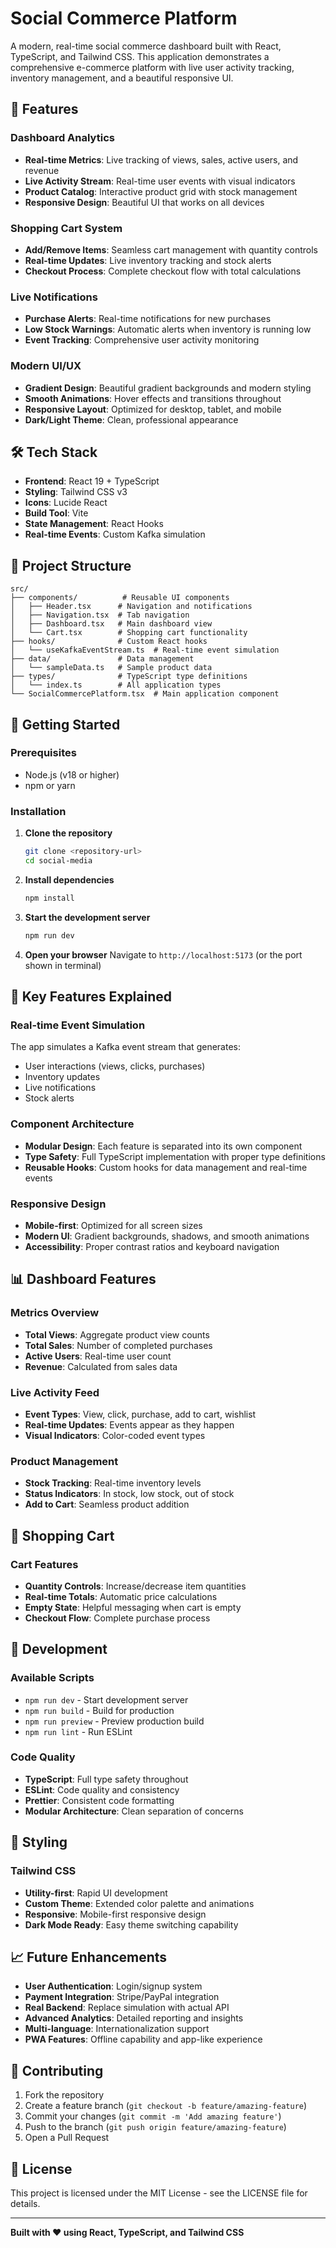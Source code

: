 # Social Commerce Platform

A modern, real-time social commerce dashboard built with React, TypeScript, and Tailwind CSS. This application demonstrates a comprehensive e-commerce platform with live user activity tracking, inventory management, and a beautiful responsive UI.

## 🚀 Features

### **Dashboard Analytics**
- **Real-time Metrics**: Live tracking of views, sales, active users, and revenue
- **Live Activity Stream**: Real-time user events with visual indicators
- **Product Catalog**: Interactive product grid with stock management
- **Responsive Design**: Beautiful UI that works on all devices

### **Shopping Cart System**
- **Add/Remove Items**: Seamless cart management with quantity controls
- **Real-time Updates**: Live inventory tracking and stock alerts
- **Checkout Process**: Complete checkout flow with total calculations

### **Live Notifications**
- **Purchase Alerts**: Real-time notifications for new purchases
- **Low Stock Warnings**: Automatic alerts when inventory is running low
- **Event Tracking**: Comprehensive user activity monitoring

### **Modern UI/UX**
- **Gradient Design**: Beautiful gradient backgrounds and modern styling
- **Smooth Animations**: Hover effects and transitions throughout
- **Responsive Layout**: Optimized for desktop, tablet, and mobile
- **Dark/Light Theme**: Clean, professional appearance

## 🛠️ Tech Stack

- **Frontend**: React 19 + TypeScript
- **Styling**: Tailwind CSS v3
- **Icons**: Lucide React
- **Build Tool**: Vite
- **State Management**: React Hooks
- **Real-time Events**: Custom Kafka simulation

## 📁 Project Structure

```
src/
├── components/          # Reusable UI components
│   ├── Header.tsx      # Navigation and notifications
│   ├── Navigation.tsx  # Tab navigation
│   ├── Dashboard.tsx   # Main dashboard view
│   └── Cart.tsx        # Shopping cart functionality
├── hooks/              # Custom React hooks
│   └── useKafkaEventStream.ts  # Real-time event simulation
├── data/               # Data management
│   └── sampleData.ts   # Sample product data
├── types/              # TypeScript type definitions
│   └── index.ts        # All application types
└── SocialCommercePlatform.tsx  # Main application component
```

## 🚀 Getting Started

### Prerequisites
- Node.js (v18 or higher)
- npm or yarn

### Installation

1. **Clone the repository**
   ```bash
   git clone <repository-url>
   cd social-media
   ```

2. **Install dependencies**
   ```bash
   npm install
   ```

3. **Start the development server**
   ```bash
   npm run dev
   ```

4. **Open your browser**
   Navigate to `http://localhost:5173` (or the port shown in terminal)

## 🎯 Key Features Explained

### **Real-time Event Simulation**
The app simulates a Kafka event stream that generates:
- User interactions (views, clicks, purchases)
- Inventory updates
- Live notifications
- Stock alerts

### **Component Architecture**
- **Modular Design**: Each feature is separated into its own component
- **Type Safety**: Full TypeScript implementation with proper type definitions
- **Reusable Hooks**: Custom hooks for data management and real-time events

### **Responsive Design**
- **Mobile-first**: Optimized for all screen sizes
- **Modern UI**: Gradient backgrounds, shadows, and smooth animations
- **Accessibility**: Proper contrast ratios and keyboard navigation

## 📊 Dashboard Features

### **Metrics Overview**
- **Total Views**: Aggregate product view counts
- **Total Sales**: Number of completed purchases
- **Active Users**: Real-time user count
- **Revenue**: Calculated from sales data

### **Live Activity Feed**
- **Event Types**: View, click, purchase, add to cart, wishlist
- **Real-time Updates**: Events appear as they happen
- **Visual Indicators**: Color-coded event types

### **Product Management**
- **Stock Tracking**: Real-time inventory levels
- **Status Indicators**: In stock, low stock, out of stock
- **Add to Cart**: Seamless product addition

## 🛒 Shopping Cart

### **Cart Features**
- **Quantity Controls**: Increase/decrease item quantities
- **Real-time Totals**: Automatic price calculations
- **Empty State**: Helpful messaging when cart is empty
- **Checkout Flow**: Complete purchase process

## 🔧 Development

### **Available Scripts**
- `npm run dev` - Start development server
- `npm run build` - Build for production
- `npm run preview` - Preview production build
- `npm run lint` - Run ESLint

### **Code Quality**
- **TypeScript**: Full type safety throughout
- **ESLint**: Code quality and consistency
- **Prettier**: Consistent code formatting
- **Modular Architecture**: Clean separation of concerns

## 🎨 Styling

### **Tailwind CSS**
- **Utility-first**: Rapid UI development
- **Custom Theme**: Extended color palette and animations
- **Responsive**: Mobile-first responsive design
- **Dark Mode Ready**: Easy theme switching capability

## 📈 Future Enhancements

- **User Authentication**: Login/signup system
- **Payment Integration**: Stripe/PayPal integration
- **Real Backend**: Replace simulation with actual API
- **Advanced Analytics**: Detailed reporting and insights
- **Multi-language**: Internationalization support
- **PWA Features**: Offline capability and app-like experience

## 🤝 Contributing

1. Fork the repository
2. Create a feature branch (`git checkout -b feature/amazing-feature`)
3. Commit your changes (`git commit -m 'Add amazing feature'`)
4. Push to the branch (`git push origin feature/amazing-feature`)
5. Open a Pull Request

## 📄 License

This project is licensed under the MIT License - see the LICENSE file for details.

---

**Built with ❤️ using React, TypeScript, and Tailwind CSS**
